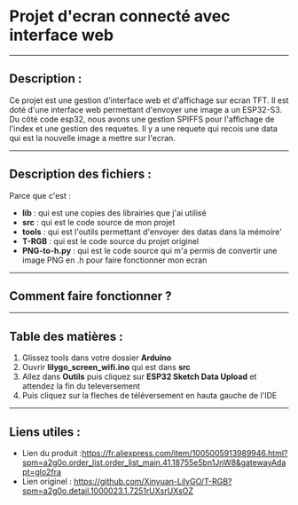 # Projet d'ecran connecté avec interface web  

*******  

## Description :  

Ce projet est une gestion d'interface web et d'affichage sur ecran TFT. Il est doté d'une interface web permettant d'envoyer une image a un ESP32-S3.  
Du côté code esp32, nous avons une gestion SPIFFS pour l'affichage de l'index et une gestion des requetes. Il y a une requete qui recois une data qui est la nouvelle image a mettre sur l'ecran.

*******  
  
## Description des fichiers :  

Parce que c'est :
 * **lib** : qui est une copies des librairies que j'ai utilisé
 * **src** : qui est le code source de mon projet
 * **tools** : qui est l'outils permettant d'envoyer des datas dans la mémoire'
 * **T-RGB** : qui est le code source du projet originel 
 * **PNG-to-h.py** : qui est le code source qui m'a permis de convertir une image PNG en .h pour faire fonctionner mon ecran  
   
*******  
  
## Comment faire fonctionner ?  

*******  

## Table des matières  :  

 1. Glissez tools dans votre dossier **Arduino**
 2. Ouvrir **lilygo_screen_wifi.ino** qui est dans **src**
 3. Allez dans **Outils** puis cliquez sur **ESP32 Sketch Data Upload** et attendez la fin du televersement
 4. Puis cliquez sur la fleches de téléversement en hauta gauche de l'IDE
     
*******  
  
## Liens utiles :  

 * Lien du produit :https://fr.aliexpress.com/item/1005005913989946.html?spm=a2g0o.order_list.order_list_main.41.18755e5bn1JnW8&gatewayAdapt=glo2fra    
 * Lien originel : https://github.com/Xinyuan-LilyGO/T-RGB?spm=a2g0o.detail.1000023.1.7251rUXsrUXsOZ

